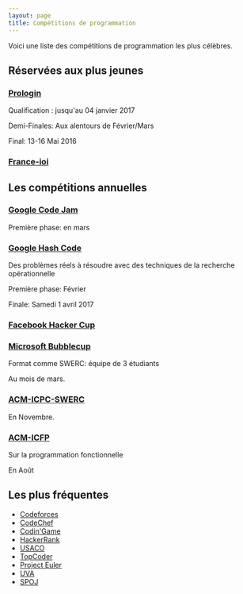 ```yaml
---
layout: page
title: Compétitions de programmation
---
```


Voici une liste des compétitions de programmation les plus célèbres.

## Réservées aux plus jeunes

### [Prologin](https://prologin.org/)

Qualification : jusqu'au 04 janvier 2017

Demi-Finales: Aux alentours de Février/Mars

Final: 13-16 Mai 2016

### [France-ioi](http://www.france-ioi.org/)

## Les compétitions annuelles

### [Google Code Jam](https://code.google.com/codejam/)

Première phase: en mars

### [Google Hash Code](https://hashcode.withgoogle.com/)

Des problèmes réels à résoudre avec des techniques de la recherche opérationnelle

Première phase: Février

Finale: Samedi 1 avril 2017

### [Facebook Hacker Cup](https://www.facebook.com/hackercup/)

### [Microsoft Bubblecup](http://www.bubblecup.org/)

Format comme SWERC: équipe de 3 étudiants

Au mois de mars.

### [ACM-ICPC-SWERC](http://swerc.eu/)

En Novembre.

### [ACM-ICFP](http://icfpconference.org/)

Sur la programmation fonctionnelle

En Août

## Les plus fréquentes

- [Codeforces](http://codeforces.com/)
- [CodeChef](https://www.codechef.com/)
- [Codin'Game](https://www.codingame.com/start)
- [HackerRank](https://www.hackerrank.com/)
- [USACO](http://usaco.org/)
- [TopCoder](https://www.topcoder.com/)
- [Project Euler](https://projecteuler.net/)
- [UVA](https://uva.onlinejudge.org/)
- [SPOJ](http://www.spoj.com/)
